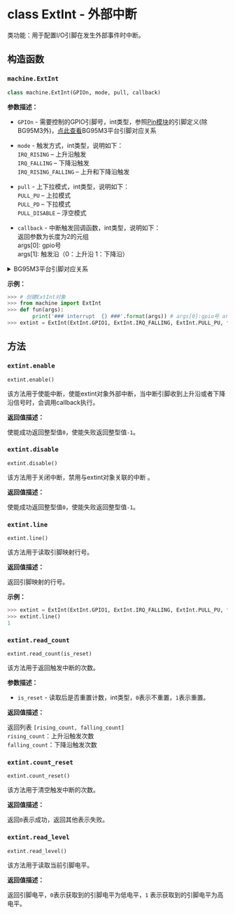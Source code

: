 # class ExtInt - 外部中断

类功能：用于配置I/O引脚在发生外部事件时中断。

## 构造函数

### `machine.ExtInt`

```python
class machine.ExtInt(GPIOn, mode, pull, callback)
```

**参数描述：**

- `GPIOn` - 需要控制的GPIO引脚号，int类型，参照[Pin模块](./machine.Pin.md)的引脚定义(除BG95M3外)，<a href="#BG95M3_label_pinmap">点此查看</a>BG95M3平台引脚对应关系

- `mode` - 触发方式，int类型，说明如下：<br />`IRQ_RISING` – 上升沿触发<br />`IRQ_FALLING` – 下降沿触发<br />`IRQ_RISING_FALLING` – 上升和下降沿触发

- `pull` - 上下拉模式，int类型，说明如下：<br />`PULL_PU` – 上拉模式 <br />`PULL_PD`  – 下拉模式<br />`PULL_DISABLE` – 浮空模式

- `callback` - 中断触发回调函数，int类型，说明如下：<br />返回参数为长度为2的元组<br />args[0]: gpio号<br />args[1]: 触发沿（0：上升沿 1：下降沿）

<details>
  <summary><span id="BG95M3_label_pinmap"></span>BG95M3平台引脚对应关系<br /></summary>
GPIO2 – 引脚号5<br />GPIO3 – 引脚号6<br />GPIO6 – 引脚号19<br />GPIO7 – 引脚号22<br />GPIO8 – 引脚号23<br />GPIO9 – 引脚号25<br />GPIO11 – 引脚号27<br />GPIO12 – 引脚号28<br />GPIO14 – 引脚号41<br />GPIO16 – 引脚号65<br/>GPIO17 – 引脚号66<br />GPIO18 – 引脚号85<br />GPIO19 – 引脚号86<br />GPIO20 – 引脚号87<br />GPIO21 – 引脚号88
</details>

**示例：**

```python
>>> # 创建ExtInt对象
>>> from machine import ExtInt
>>> def fun(args):
        print('### interrupt  {} ###'.format(args)) # args[0]:gpio号 args[1]:上升沿或下降沿
>>> extint = ExtInt(ExtInt.GPIO1, ExtInt.IRQ_FALLING, ExtInt.PULL_PU, fun)
```

## 方法

### `extint.enable`

```
extint.enable()
```

该方法用于使能中断，使能extint对象外部中断，当中断引脚收到上升沿或者下降沿信号时，会调用callback执行。

**返回值描述：**

使能成功返回整型值`0`，使能失败返回整型值`-1`。

### `extint.disable`

```
extint.disable()
```

该方法用于关闭中断，禁用与extint对象关联的中断 。

**返回值描述：**

使能成功返回整型值`0`，使能失败返回整型值`-1`。

### `extint.line`

```
extint.line()
```

该方法用于读取引脚映射行号。

**返回值描述：**

返回引脚映射的行号。

**示例：**

```python
>>> extint = ExtInt(ExtInt.GPIO1, ExtInt.IRQ_FALLING, ExtInt.PULL_PU, fun)
>>> extint.line()
1
```

### `extint.read_count`

```
extint.read_count(is_reset)
```

该方法用于返回触发中断的次数。

**参数描述：**

- `is_reset` - 读取后是否重置计数，int类型，`0`表示不重置，`1`表示重置。

**返回值描述：**

返回列表 `[rising_count, falling_count]`<br />`rising_count`：上升沿触发次数<br />`falling_count`：下降沿触发次数

### `extint.count_reset`

```
extint.count_reset()
```

该方法用于清空触发中断的次数。

**返回值描述：**

返回`0`表示成功，返回其他表示失败。

### `extint.read_level`

```
extint.read_level()
```

该方法用于读取当前引脚电平。

**返回值描述：**

返回引脚电平，`0`表示获取到的引脚电平为低电平，`1` 表示获取到的引脚电平为高电平。